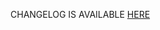 CHANGELOG IS AVAILABLE [HERE](https://github.com/gkushang/codeceptjs-bdd/blob/develop/documentation/docs/CHANGELOG.md)
